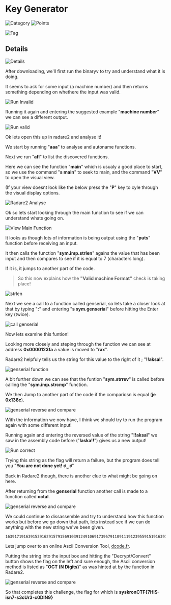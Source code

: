 # Key Generator

![Category](http://img.shields.io/badge/Category-Wednesday-orange?style=for-the-badge) ![Points](http://img.shields.io/badge/Points-300-brightgreen?style=for-the-badge)

![Tag](https://img.shields.io/badge/Tag-reverse%20engineering-blue?style=plastic)

## Details

![Details](images/keygen_details.png)

After downloading, we'll first run the binaryv to try and understand what it is doing. 

It seems to ask for some input (a machine number) and then returns something depending on whethere the input was valid.

![Run Invalid](images/keygen_run_keygen_invalid_input.png)

Running it again and entering the suggested example "**machine number**" we can see a different output.

![Run valid](images/keygen_run_keygen_valid_input.png)

Ok lets open this up in radare2 and analyse it!

We start by running "**aaa**" to analyse and autoname functions.

Next we run "**afl**" to list the discovered functions.

Here we can see the function "**main**" which is usualy a good place to start, so we use the command "**s main**" to seek to main, and the command "**VV**" to open the visual view. 

(If your view doesnt look like the below press the "**P**" key to cyle through the visual display options.

![Radare2 Analyse](images/keygen_r2_step1.png)

Ok so lets start looking through the main function to see if we can understand whats going on.

![View Main Function](images/keygen_r2_step2.png)

It looks as though lots of information is being output using the "**puts**" function before receiving an input. 

It then calls the function "**sym.imp.strlen**" agains the value that has been input and then compares to see if it is equal to 7 (characters long).

If it is, it jumps to another part of the code.

> So this now explains how the **"Valid machine Format"** check is taking place!

![strlen](images/keygen_r2_strlen.png)

Next we see a call to a function called genserial, so lets take a closer look at that by typing "**:**" and entering "**s sym.genserial**" before hitting  the Enter key (twice).

![call genserial](images/keygen_seek_genserial.png)

Now lets examine this funtion!

Looking more closely and steping through the function we can see at address **0x0000123fa** a value is moved to "**rax**".

Radare2 helpfuly tells us the string for this value to the right of it ; "**!!aksal**".

![genserial function](images/keygen_genserial.png)

A bit further down we can see that the funtion "**sym.strrev**" is called before calling the "**sym.imp.strcmp**" function. 

We then Jump to another part of the code if the compariosn is equal (**je 0x138c**).

![genserial reverse and compare](images/keygen_genserial_JE.png)

With the information we now have, I think we should try to run the program again with some different input!

Running again and entering the reversed value of the string "**!!aksal**" we saw in the assembly code before ("**laska!!**") gives us a new output!

![Run correct](images/keygen_run_keygen_valid_correct.png)

Trying this string as the flag will return a failure, but the program does tell you "**You are not done yet! ಠ‿ಠ**"

Back in Radare2 though, there is another clue to what might be going on here. 

After returning from the **genserial** function another call is made to a function called **octal**.

![genserial reverse and compare](images/keygen_genserial_call_octal.png)

We could continue to dissassemble and try to understand how this function works but before we go down that path, lets instead see if we can do anything with the new string we've been given. 

```
1639171916391539162915791569103912491069173967911091119123955915191639156967955916396391439125916296395591439609104911191169719175
```

Lets jump over to an online Ascii Conversion Tool, [dcode.fr](https://www.dcode.fr/ascii-code).

Putting the string into the input box and hitting the "Decrypt/Convert" button shows the flag on the left and sure enough, the Ascii conversion method is listed as "**OCT (N Digits)**" as was hinted at by the function in Radare2.

![genserial reverse and compare](images/keygen_ascii_dcode.png)

So that completes this challenge, the flag for which is **syskronCTF{7HIS-isn7-s3cUr3-c0DIN9}**

